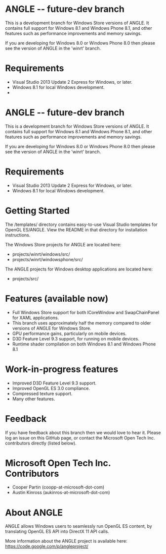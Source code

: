 ANGLE -- future-dev branch
=====

This is a development branch for Windows Store versions of ANGLE. It contains
full support for Windows 8.1 and Windows Phone 8.1, and other features such as
performance improvements and memory savings.

If you are developing for Windows 8.0 or Windows Phone 8.0 then please see the
version of ANGLE in the 'winrt' branch.

Requirements
=====
* Visual Studio 2013 Update 2 Express for Windows, or later.
* Windows 8.1 for local Windows development.
* 
ANGLE -- future-dev branch
=====

This is a development branch for Windows Store versions of ANGLE. It contains
full support for Windows 8.1 and Windows Phone 8.1, and other features such as
performance improvements and memory savings.

If you are developing for Windows 8.0 or Windows Phone 8.0 then please see the
version of ANGLE in the 'winrt' branch.

Requirements
=====
* Visual Studio 2013 Update 2 Express for Windows, or later.
* Windows 8.1 for local Windows development.

Getting Started
=====
The /templates/ directory contains easy-to-use Visual Studio templates for
OpenGL ES/ANGLE. View the README in that directory for installation 
instructions.

The Windows Store projects for ANGLE are located here:

* projects/winrt/windows/src/
* projects/winrt/windowsphone/src/

The ANGLE projects for Windows desktop applications are located here:

* projects/src/

Features (available now)
=====
+ Full Windows Store support for both ICoreWindow and SwapChainPanel for XAML 
applications.
+ This branch uses approximately half the memory compared to older versions of
ANGLE for Windows Store.
+ GPU performance gains, particularly on mobile devices.
+ D3D Feature Level 9.3 support, for running on mobile devices.
+ Runtime shader compilation on both Windows 8.1 and Windows Phone 8.1

Work-in-progress features
=====
+ Improved D3D Feature Level 9.3 support.
+ Improved OpenGL ES 3.0 compliance.
+ Compressed texture support.
+ Many other features.

Feedback
=====
If you have feedback about this branch then we would love to hear it. Please 
log an issue on this GitHub page, or contact the Microsoft Open Tech Inc. 
contributors directly (listed below). 

Microsoft Open Tech Inc. Contributors
=====
* Cooper Partin (coopp-at-microsoft-dot-com)
* Austin Kinross (aukinros-at-microsoft-dot-com)

About ANGLE
=====
ANGLE allows Windows users to seamlessly run OpenGL ES content, by 
translating OpenGL ES API into DirectX 11 API calls.

More information about the ANGLE project is available here: 
https://code.google.com/p/angleproject/
